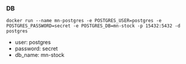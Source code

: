 ### DB

```shell
docker run --name mn-postgres -e POSTGRES_USER=postgres -e POSTGRES_PASSWORD=secret -e POSTGRES_DB=mn-stock -p 15432:5432 -d postgres
```

* user: postgres
* password: secret
* db_name: mn-stock
